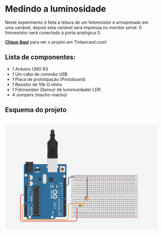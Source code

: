 # Medindo a luminosidade
Neste experimento é feita a leitura de um fotoresistor e armazenado em uma variável, depois esta variável será impressa no monitor serial. O fotoresistor será conectado à porta analógica 0.  

 <b><a href="https://www.tinkercad.com/things/80tBYiyemrX">Clique Aqui</a></b> para ver o projeto em Tinkercard.com!
 
## Lista de componentes:

- 1  Arduíno UNO R3
- 1  Um cabo de conexão USB
- 1  Placa de prototipação (Protoboard)
- 1  Resistor de 10k Ω ohms
- 1  Fotoresistor (Sensor de luminosidade) LDR
- 4  Jumpers (macho-macho)

## Esquema do projeto

![Esquema do projeto](Medindo_a_luminosidade.png)
